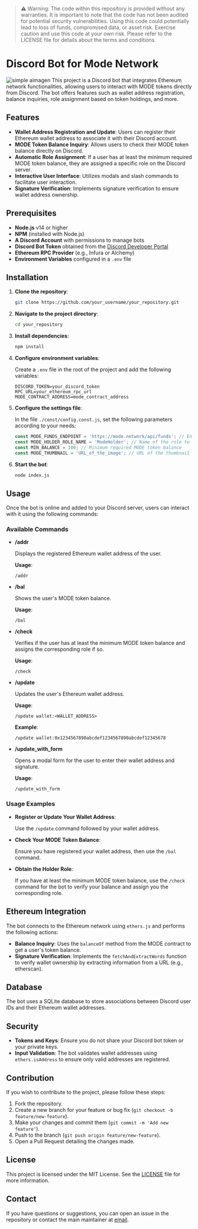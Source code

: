 > ⚠️ Warning: 
> The code within this repository is provided without any warranties. It is important to note that the code has not been audited for potential security vulnerabilities. Using this code could potentially lead to loss of funds, compromised data, or asset risk. Exercise caution and use this code at your own risk. Please refer to the LICENSE file for details about the terms and conditions.


# Discord Bot for Mode Network

![simple aimagen](https://github.com/user-attachments/assets/f2958cf8-49ba-470f-89c4-8ef066c08962)
This project is a Discord bot that integrates Ethereum network functionalities, allowing users to interact with MODE tokens directly from Discord. The bot offers features such as wallet address registration, balance inquiries, role assignment based on token holdings, and more.

## Features

- **Wallet Address Registration and Update**: Users can register their Ethereum wallet address to associate it with their Discord account.
- **MODE Token Balance Inquiry**: Allows users to check their MODE token balance directly on Discord.
- **Automatic Role Assignment**: If a user has at least the minimum required MODE token balance, they are assigned a specific role on the Discord server.
- **Interactive User Interface**: Utilizes modals and slash commands to facilitate user interaction.
- **Signature Verification**: Implements signature verification to ensure wallet address ownership.

## Prerequisites

- **Node.js** v14 or higher
- **NPM** (installed with Node.js)
- **A Discord Account** with permissions to manage bots
- **Discord Bot Token** obtained from the [Discord Developer Portal](https://discord.com/developers/applications)
- **Ethereum RPC Provider** (e.g., Infura or Alchemy)
- **Environment Variables** configured in a `.env` file

## Installation

1. **Clone the repository**:

   ```bash
   git clone https://github.com/your_username/your_repository.git
   ```

2. **Navigate to the project directory**:

   ```bash
   cd your_repository
   ```

3. **Install dependencies**:

   ```bash
   npm install
   ```

4. **Configure environment variables**:

   Create a `.env` file in the root of the project and add the following variables:

   ```env
   DISCORD_TOKEN=your_discord_token
   RPC_URL=your_ethereum_rpc_url
   MODE_CONTRACT_ADDRESS=mode_contract_address
   ```

5. **Configure the settings file**:

   In the file `./const/config.const.js`, set the following parameters according to your needs:

   ```javascript
   const MODE_FUNDS_ENDPOINT = 'https://mode.network/api/funds'; // Endpoint to obtain fund balances
   const MODE_HOLDER_ROLE_NAME = 'ModeHolder'; // Name of the role to assign
   const MIN_BALANCE = 100; // Minimum required MODE token balance
   const MODE_THUMBNAIL = 'URL_of_the_image'; // URL of the thumbnail for embedded messages
   ```

6. **Start the bot**:

   ```bash
   node index.js
   ```

## Usage

Once the bot is online and added to your Discord server, users can interact with it using the following commands:

### Available Commands

- **/addr**

  Displays the registered Ethereum wallet address of the user.

  **Usage**:

  ```
  /addr
  ```

- **/bal**

  Shows the user's MODE token balance.

  **Usage**:

  ```
  /bal
  ```

- **/check**

  Verifies if the user has at least the minimum MODE token balance and assigns the corresponding role if so.

  **Usage**:

  ```
  /check
  ```

- **/update**

  Updates the user's Ethereum wallet address.

  **Usage**:

  ```
  /update wallet:<WALLET_ADDRESS>
  ```

  **Example**:

  ```
  /update wallet:0x1234567890abcdef1234567890abcdef12345678
  ```

- **/update_with_form**

  Opens a modal form for the user to enter their wallet address and signature.

  **Usage**:

  ```
  /update_with_form
  ```

### Usage Examples

- **Register or Update Your Wallet Address**:

  Use the `/update` command followed by your wallet address.

- **Check Your MODE Token Balance**:

  Ensure you have registered your wallet address, then use the `/bal` command.

- **Obtain the Holder Role**:

  If you have at least the minimum MODE token balance, use the `/check` command for the bot to verify your balance and assign you the corresponding role.

## Ethereum Integration

The bot connects to the Ethereum network using `ethers.js` and performs the following actions:

- **Balance Inquiry**: Uses the `balanceOf` method from the MODE contract to get a user's token balance.
- **Signature Verification**: Implements the `fetchAndExtractWords` function to verify wallet ownership by extracting information from a URL (e.g., etherscan).

## Database

The bot uses a SQLite database to store associations between Discord user IDs and their Ethereum wallet addresses.

## Security

- **Tokens and Keys**: Ensure you do not share your Discord bot token or your private keys.
- **Input Validation**: The bot validates wallet addresses using `ethers.isAddress` to ensure only valid addresses are registered.

## Contribution

If you wish to contribute to the project, please follow these steps:

1. Fork the repository.
2. Create a new branch for your feature or bug fix (`git checkout -b feature/new-feature`).
3. Make your changes and commit them (`git commit -m 'Add new feature'`).
4. Push to the branch (`git push origin feature/new-feature`).
5. Open a Pull Request detailing the changes made.

## License

This project is licensed under the MIT License. See the [LICENSE](LICENSE) file for more information.

## Contact

If you have questions or suggestions, you can open an issue in the repository or contact the main maintainer at [email](guffenix+github@gmail.com).
